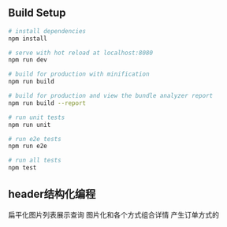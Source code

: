 

## Build Setup

``` bash
# install dependencies
npm install

# serve with hot reload at localhost:8080
npm run dev

# build for production with minification
npm run build

# build for production and view the bundle analyzer report
npm run build --report

# run unit tests
npm run unit

# run e2e tests
npm run e2e

# run all tests
npm test
```
## header结构化编程
扁平化图片列表展示查询
图片化和各个方式组合详情
产生订单方式的